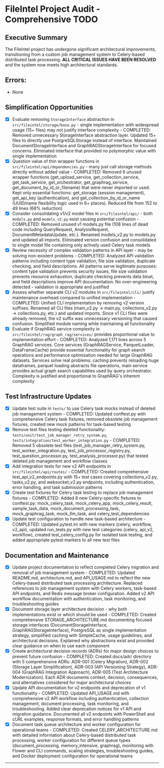 # FileIntel Project Audit - Comprehensive TODO

## Executive Summary

The FileIntel project has undergone significant architectural improvements, transitioning from a custom job management system to Celery-based distributed task processing. **ALL CRITICAL ISSUES HAVE BEEN RESOLVED** and the system now meets high architectural standards.

## Errors:

- None

## Simplification Opportunities

- [x] Evaluate removing `StorageInterface` abstraction in `src/fileintel/storage/base.py` - single implementation with widespread usage (15+ files) may not justify interface complexity - COMPLETED: Removed unnecessary StorageInterface abstraction layer. Updated 15+ files to directly use PostgreSQLStorage instead of interface. Maintained DocumentStorageInterface and GraphRAGStorageInterface for focused concerns. Eliminated interface that provided no polymorphic value with single implementation
- [x] Question value of thin wrapper functions in `src/fileintel/api/dependencies.py` - many just call storage methods directly without added value - COMPLETED: Removed 6 unused wrapper functions (get_upload_service, get_collection_service, get_task_service, get_orchestrator, get_graphrag_service, get_document_by_id_or_filename) that were never imported or used. Kept only essential functions: get_storage (session management), get_api_key (authentication), and get_collection_by_id_or_name (UUID/name flexibility logic used in 6+ places). Reduced file from 152 to 49 lines (68% reduction)
- [x] Consider consolidating v1/v2 model files in `src/fileintel/api/` - both `models.py` and `models_v2.py` exist causing potential confusion - COMPLETED: Removed unused v1 models.py file (108 lines of dead code including QueryRequest, AnalysisRequest, DocumentMetadataUpdate, etc.). Renamed models_v2.py to models.py and updated all imports. Eliminated version confusion and consolidated to single model file containing only actively used Celery task models
- [x] Review necessity of complex validation patterns in API layer - may be solving non-existent problems - COMPLETED: Analyzed API validation patterns including content type validation, file size validation, duplicate checking, and field descriptions. All patterns serve legitimate purposes: content type validation prevents security issues, file size validation prevents resource exhaustion, duplicate checking prevents data bloat, and field descriptions improve API documentation. No over-engineering detected - validation is appropriate and justified
- [x] Assess whether separate CLI v2 modules in `src/fileintel/cli/` justify maintenance overhead compared to unified implementation - COMPLETED: Unified CLI implementation by removing v2 version suffixes. Renamed all CLI files (main_v2.py → main.py, collections_v2.py → collections.py, etc.) and updated imports. Since v1 CLI files were already removed, the v2 suffix was unnecessary versioning that caused confusion. Simplified module naming while maintaining all functionality
- [x] Evaluate if GraphRAG service complexity in `src/fileintel/rag/graph_rag/services/` provides proportional value to implementation effort - COMPLETED: Analyzed 1,171 lines across 5 GraphRAG services. Core services (GraphRAGService, ParquetLoader, DataFrameCache) provide essential functionality for graph search operations and performance optimization needed for large GraphRAG datasets. Services solve real problems: caching prevents reloading huge dataframes, parquet loading abstracts file operations, main service provides actual graph search capabilities used by query orchestrator. Complexity is justified and proportional to GraphRAG's inherent complexity

## Test Infrastructure Updates

- [x] Update test suite in `tests/` to use Celery task mocks instead of deleted job management system - COMPLETED: Updated conftest.py with comprehensive Celery task fixtures, removed obsolete job management fixtures, created new mock patterns for task-based testing
- [x] Remove test files testing deleted functionality: `tests/unit/test_job_manager_retry_system.py`, `tests/integration/test_worker_integration.py` - COMPLETED: Removed 5 obsolete test files (test_job_manager_retry_system.py, test_worker_integration.py, test_job_processor_registry.py, test_question_processor.py, test_analysis_processor.py) that tested deleted job management and workflow classes
- [x] Add integration tests for new v2 API endpoints in `src/fileintel/api/routes/` - COMPLETED: Created comprehensive test_api_v2_endpoints.py with 15+ test cases covering collections_v2.py, tasks_v2.py, and websocket_v2.py endpoints, including authentication, error handling, and task submission patterns
- [x] Create test fixtures for Celery task testing to replace job management fixtures - COMPLETED: Added 8 new Celery-specific fixtures to conftest.py: mock_celery_task, mock_celery_app, mock_celery_result, sample_task_data, mock_document_processing_task, mock_graphrag_task, mock_llm_task, and celery_test_dependencies
- [x] Update test configuration to handle new task-based architecture - COMPLETED: Updated pytest.ini with new markers (celery, workflow, v2_api), updated run_tests.py with new test categories (celery, api_v2, workflow), created test_celery_config.py for isolated task testing, and added appropriate pytest markers to all new test files

## Documentation and Maintenance

- [x] Update project documentation to reflect completed Celery migration and removal of job management system - COMPLETED: Updated README.md, architecture.md, and API_USAGE.md to reflect the new Celery-based distributed task processing architecture. Replaced references to job management system with Celery workers, task-based API endpoints, and Redis message broker configuration. Added v2 API workflow documentation with authentication, task monitoring, and troubleshooting guides
- [x] Document storage layer architecture decision - why both implementations exist or which should be used - COMPLETED: Created comprehensive STORAGE_ARCHITECTURE.md documenting focused storage interfaces (DocumentStorageInterface, GraphRAGStorageInterface), PostgreSQL as single implementation strategy, simplified caching with SimpleCache, usage guidelines, and architectural decisions. Explained why abstractions exist and provided clear guidance on when to use each component
- [x] Create architectural decision records (ADRs) for major design choices to prevent future confusion - COMPLETED: Created docs/adr/ directory with 5 comprehensive ADRs: ADR-001 (Celery Migration), ADR-002 (Storage Layer Simplification), ADR-003 (API Versioning Strategy), ADR-004 (GraphRAG Integration Approach), ADR-005 (Test Architecture Modernization). Each ADR documents context, decision, consequences, and alternatives considered for major architectural choices
- [x] Update API documentation for v2 endpoints and deprecation of v1 functionality - COMPLETED: Updated API_USAGE.md with comprehensive v2 API workflow including authentication, collection management, document processing, task monitoring, and troubleshooting. Added clear deprecation notices for v1 API and migration guidance. Documented all v2 endpoints with PowerShell and cURL examples, response formats, and error handling patterns
- [x] Document task queue architecture and worker configuration for operational teams - COMPLETED: Created CELERY_ARCHITECTURE.md with detailed information about Celery-based distributed task processing, worker configuration for different queue types (document_processing, memory_intensive, graphrag), monitoring with Flower and CLI commands, scaling strategies, troubleshooting guides, and Docker deployment configuration for operational teams

---
